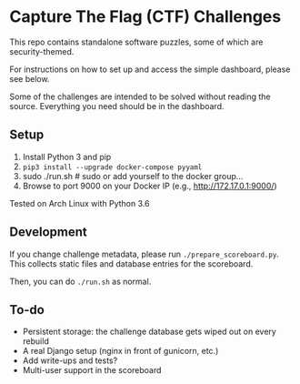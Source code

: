 # Capture The Flag (CTF) Challenges
This repo contains standalone software puzzles, some of which are security-themed.

For instructions on how to set up and access the simple dashboard, please see
below.

Some of the challenges are intended to be solved without reading the source.
Everything you need should be in the dashboard.

## Setup
1. Install Python 3 and pip
1. `pip3 install --upgrade docker-compose pyyaml`
1. sudo ./run.sh # sudo or add yourself to the docker group...
1. Browse to port 9000 on your Docker IP (e.g., http://172.17.0.1:9000/)

Tested on Arch Linux with Python 3.6

## Development
If you change challenge metadata, please run `./prepare_scoreboard.py`.
This collects static files and database entries for the scoreboard.

Then, you can do `./run.sh` as normal.

## To-do
- Persistent storage: the challenge database gets wiped out on every rebuild
- A real Django setup (nginx in front of gunicorn, etc.)
- Add write-ups and tests?
- Multi-user support in the scoreboard
